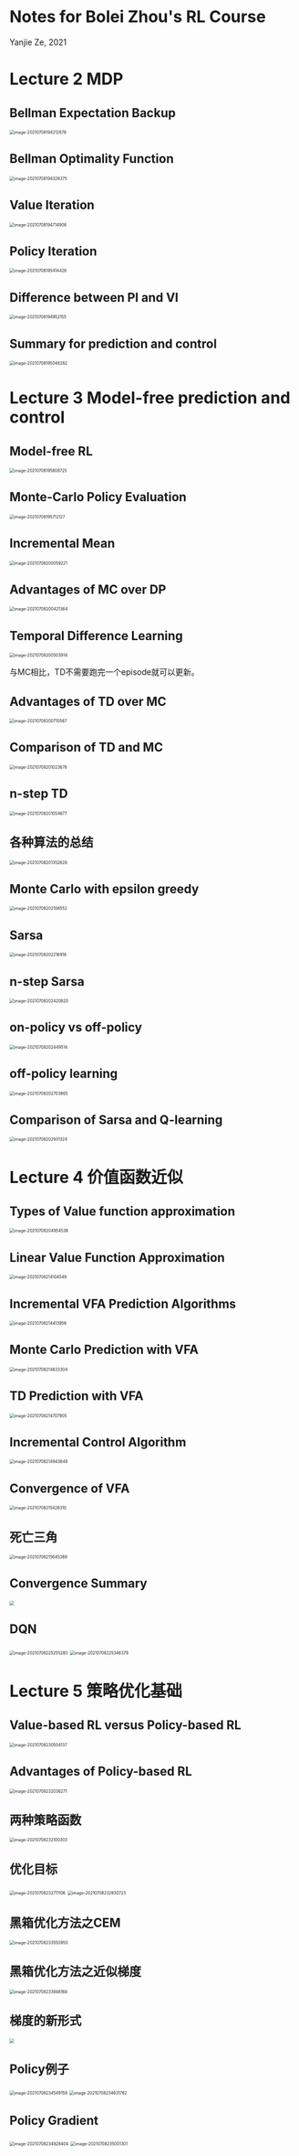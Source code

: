 # Notes for Bolei Zhou's RL Course

Yanjie Ze, 2021

# Lecture 2 MDP

## Bellman Expectation Backup

<img src="/Users/yanjieze/Library/Application Support/typora-user-images/image-20210708194212678.png" alt="image-20210708194212678" style="zoom:50%;" /> 

## Bellman Optimality Function

<img src="/Users/yanjieze/Library/Application Support/typora-user-images/image-20210708194328375.png" alt="image-20210708194328375" style="zoom:50%;" />

## Value Iteration

<img src="/Users/yanjieze/Library/Application Support/typora-user-images/image-20210708194714908.png" alt="image-20210708194714908" style="zoom:50%;" />

## Policy Iteration

<img src="/Users/yanjieze/Library/Application Support/typora-user-images/image-20210708195414426.png" alt="image-20210708195414426" style="zoom:50%;" />



## Difference between PI and VI

<img src="/Users/yanjieze/Library/Application Support/typora-user-images/image-20210708194952155.png" alt="image-20210708194952155" style="zoom:50%;" />

## Summary for prediction and control

<img src="/Users/yanjieze/Library/Application Support/typora-user-images/image-20210708195048282.png" alt="image-20210708195048282" style="zoom:50%;" />





# Lecture 3 Model-free prediction and control

## Model-free RL

<img src="/Users/yanjieze/Library/Application Support/typora-user-images/image-20210708195608725.png" alt="image-20210708195608725" style="zoom:50%;" />

## Monte-Carlo Policy Evaluation

<img src="/Users/yanjieze/Library/Application Support/typora-user-images/image-20210708195712127.png" alt="image-20210708195712127" style="zoom:50%;" />

## Incremental Mean

<img src="/Users/yanjieze/Library/Application Support/typora-user-images/image-20210708200059221.png" alt="image-20210708200059221" style="zoom:50%;" />

## Advantages of MC over DP

<img src="/Users/yanjieze/Library/Application Support/typora-user-images/image-20210708200421364.png" alt="image-20210708200421364" style="zoom:50%;" />

## Temporal Difference Learning

<img src="/Users/yanjieze/Library/Application Support/typora-user-images/image-20210708200503914.png" alt="image-20210708200503914" style="zoom:50%;" />

与MC相比，TD不需要跑完一个episode就可以更新。

## Advantages of TD over MC

<img src="/Users/yanjieze/Library/Application Support/typora-user-images/image-20210708200710567.png" alt="image-20210708200710567" style="zoom:50%;" />

## Comparison of TD and MC

<img src="/Users/yanjieze/Library/Application Support/typora-user-images/image-20210708201023678.png" alt="image-20210708201023678" style="zoom:50%;" />

## n-step TD

<img src="/Users/yanjieze/Library/Application Support/typora-user-images/image-20210708201054677.png" alt="image-20210708201054677" style="zoom:50%;" />

## 各种算法的总结

<img src="/Users/yanjieze/Library/Application Support/typora-user-images/image-20210708201352628.png" alt="image-20210708201352628" style="zoom:50%;" />

## Monte Carlo with epsilon greedy 

<img src="/Users/yanjieze/Library/Application Support/typora-user-images/image-20210708202106552.png" alt="image-20210708202106552" style="zoom:50%;" />

## Sarsa

<img src="/Users/yanjieze/Library/Application Support/typora-user-images/image-20210708202216918.png" alt="image-20210708202216918" style="zoom:50%;" />

## n-step Sarsa

<img src="/Users/yanjieze/Library/Application Support/typora-user-images/image-20210708202420820.png" alt="image-20210708202420820" style="zoom:50%;" />

## on-policy vs off-policy

<img src="/Users/yanjieze/Library/Application Support/typora-user-images/image-20210708202449514.png" alt="image-20210708202449514" style="zoom:50%;" />

## off-policy learning

<img src="/Users/yanjieze/Library/Application Support/typora-user-images/image-20210708202703865.png" alt="image-20210708202703865" style="zoom:50%;" />

## Comparison of Sarsa and Q-learning

<img src="/Users/yanjieze/Library/Application Support/typora-user-images/image-20210708202931324.png" alt="image-20210708202931324" style="zoom:50%;" />

# Lecture 4 价值函数近似

## Types of Value function approximation

<img src="/Users/yanjieze/Library/Application Support/typora-user-images/image-20210708204954538.png" alt="image-20210708204954538" style="zoom:50%;" />

## Linear Value Function Approximation

<img src="/Users/yanjieze/Library/Application Support/typora-user-images/image-20210708214104549.png" alt="image-20210708214104549" style="zoom:50%;" />

## Incremental VFA Prediction Algorithms

<img src="/Users/yanjieze/Library/Application Support/typora-user-images/image-20210708214413956.png" alt="image-20210708214413956" style="zoom:50%;" />

## Monte Carlo Prediction with VFA

<img src="/Users/yanjieze/Library/Application Support/typora-user-images/image-20210708214633304.png" alt="image-20210708214633304" style="zoom:50%;" />

## TD Prediction with VFA

<img src="/Users/yanjieze/Library/Application Support/typora-user-images/image-20210708214707905.png" alt="image-20210708214707905" style="zoom:50%;" />

## Incremental Control Algorithm

<img src="/Users/yanjieze/Library/Application Support/typora-user-images/image-20210708214943649.png" alt="image-20210708214943649" style="zoom:50%;" />

## Convergence of VFA

<img src="/Users/yanjieze/Library/Application Support/typora-user-images/image-20210708215428310.png" alt="image-20210708215428310" style="zoom:50%;" />

## 死亡三角

<img src="/Users/yanjieze/Library/Application Support/typora-user-images/image-20210708215645369.png" alt="image-20210708215645369" style="zoom:50%;" />

## Convergence Summary

<img src="/Users/yanjieze/Library/Application Support/typora-user-images/image-20210708215831533.png" style="zoom:50%;" />

## DQN

<img src="/Users/yanjieze/Library/Application Support/typora-user-images/image-20210708225255280.png" alt="image-20210708225255280" style="zoom:50%;" />

<img src="/Users/yanjieze/Library/Application Support/typora-user-images/image-20210708225346379.png" alt="image-20210708225346379" style="zoom:50%;" />

# Lecture 5 策略优化基础

## Value-based RL versus Policy-based RL

<img src="/Users/yanjieze/Library/Application Support/typora-user-images/image-20210708230504137.png" alt="image-20210708230504137" style="zoom:50%;" />

## Advantages of Policy-based RL

<img src="/Users/yanjieze/Library/Application Support/typora-user-images/image-20210708232036271.png" alt="image-20210708232036271" style="zoom:50%;" />

## 两种策略函数

<img src="/Users/yanjieze/Library/Application Support/typora-user-images/image-20210708232100303.png" alt="image-20210708232100303" style="zoom:50%;" />

## 优化目标

<img src="/Users/yanjieze/Library/Application Support/typora-user-images/image-20210708232711106.png" alt="image-20210708232711106" style="zoom:50%;" />

<img src="/Users/yanjieze/Library/Application Support/typora-user-images/image-20210708232830723.png" alt="image-20210708232830723" style="zoom:50%;" />

## 黑箱优化方法之CEM

<img src="/Users/yanjieze/Library/Application Support/typora-user-images/image-20210708233550950.png" alt="image-20210708233550950" style="zoom:50%;" />



## 黑箱优化方法之近似梯度

<img src="/Users/yanjieze/Library/Application Support/typora-user-images/image-20210708233948168.png" alt="image-20210708233948168" style="zoom:50%;" />



## 梯度的新形式 

<img src="/Users/yanjieze/Library/Application Support/typora-user-images/image-20210708234304387.png" style="zoom:50%;" />

## Policy例子

<img src="/Users/yanjieze/Library/Application Support/typora-user-images/image-20210708234549158.png" alt="image-20210708234549158" style="zoom:50%;" />

<img src="/Users/yanjieze/Library/Application Support/typora-user-images/image-20210708234631762.png" alt="image-20210708234631762" style="zoom:50%;" />

## Policy Gradient

<img src="/Users/yanjieze/Library/Application Support/typora-user-images/image-20210708234928404.png" alt="image-20210708234928404" style="zoom:50%;" />

<img src="/Users/yanjieze/Library/Application Support/typora-user-images/image-20210708235001301.png" alt="image-20210708235001301" style="zoom:50%;" />

